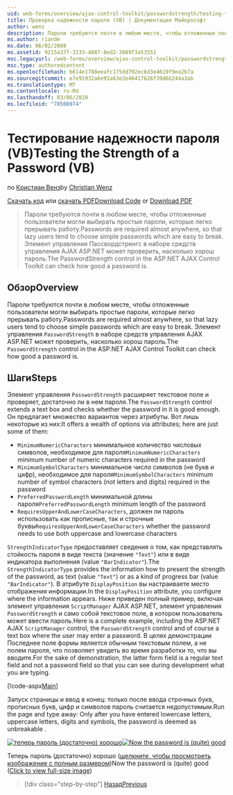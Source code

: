 ```yaml
---
uid: web-forms/overview/ajax-control-toolkit/passwordstrength/testing-the-strength-of-a-password-vb
title: Проверка надежности пароля (VB) | Документация Майкрософт
author: wenz
description: Пароли требуются почти в любом месте, чтобы отложенные пользователи могли выбирать простые пароли, которые легко прерывать работу. Элемент управления Пассвордстренгс в ASP. N...
ms.author: riande
ms.date: 06/02/2008
ms.assetid: 9215a37f-3133-4887-8ed2-3689f3a53551
msc.legacyurl: /web-forms/overview/ajax-control-toolkit/passwordstrength/testing-the-strength-of-a-password-vb
msc.type: authoredcontent
ms.openlocfilehash: b614e1788eeafc175dd792ec6d3e4619f9ea2b7a
ms.sourcegitcommit: e7e91932a6e91a63e2e46417626f39d6b244a3ab
ms.translationtype: MT
ms.contentlocale: ru-RU
ms.lasthandoff: 03/06/2020
ms.locfileid: "78508974"
---
```

# <a name="testing-the-strength-of-a-password-vb"></a><span data-ttu-id="fe11e-104">Тестирование надежности пароля (VB)</span><span class="sxs-lookup"><span data-stu-id="fe11e-104">Testing the Strength of a Password (VB)</span></span>

<span data-ttu-id="fe11e-105">по [Кристиан Венз](https://github.com/wenz)</span><span class="sxs-lookup"><span data-stu-id="fe11e-105">by [Christian Wenz](https://github.com/wenz)</span></span>

<span data-ttu-id="fe11e-106">[Скачать код](https://download.microsoft.com/download/9/3/f/93f8daea-bebd-4821-833b-95205389c7d0/PasswordStrength0.vb.zip) или [скачать PDF](https://download.microsoft.com/download/2/d/c/2dc10e34-6983-41d4-9c08-f78f5387d32b/passwordstrength0VB.pdf)</span><span class="sxs-lookup"><span data-stu-id="fe11e-106">[Download Code](https://download.microsoft.com/download/9/3/f/93f8daea-bebd-4821-833b-95205389c7d0/PasswordStrength0.vb.zip) or [Download PDF](https://download.microsoft.com/download/2/d/c/2dc10e34-6983-41d4-9c08-f78f5387d32b/passwordstrength0VB.pdf)</span></span>

> <span data-ttu-id="fe11e-107">Пароли требуются почти в любом месте, чтобы отложенные пользователи могли выбирать простые пароли, которые легко прерывать работу.</span><span class="sxs-lookup"><span data-stu-id="fe11e-107">Passwords are required almost anywhere, so that lazy users tend to choose simple passwords which are easy to break.</span></span> <span data-ttu-id="fe11e-108">Элемент управления Пассвордстренгс в наборе средств управления AJAX ASP.NET может проверить, насколько хорош пароль.</span><span class="sxs-lookup"><span data-stu-id="fe11e-108">The PasswordStrength control in the ASP.NET AJAX Control Toolkit can check how good a password is.</span></span>

## <a name="overview"></a><span data-ttu-id="fe11e-109">Обзор</span><span class="sxs-lookup"><span data-stu-id="fe11e-109">Overview</span></span>

<span data-ttu-id="fe11e-110">Пароли требуются почти в любом месте, чтобы отложенные пользователи могли выбирать простые пароли, которые легко прерывать работу.</span><span class="sxs-lookup"><span data-stu-id="fe11e-110">Passwords are required almost anywhere, so that lazy users tend to choose simple passwords which are easy to break.</span></span> <span data-ttu-id="fe11e-111">Элемент управления `PasswordStrength` в наборе средств управления AJAX ASP.NET может проверить, насколько хорош пароль.</span><span class="sxs-lookup"><span data-stu-id="fe11e-111">The `PasswordStrength` control in the ASP.NET AJAX Control Toolkit can check how good a password is.</span></span>

## <a name="steps"></a><span data-ttu-id="fe11e-112">Шаги</span><span class="sxs-lookup"><span data-stu-id="fe11e-112">Steps</span></span>

<span data-ttu-id="fe11e-113">Элемент управления `PasswordStrength` расширяет текстовое поле и проверяет, достаточно ли в нем пароля.</span><span class="sxs-lookup"><span data-stu-id="fe11e-113">The `PasswordStrength` control extends a text box and checks whether the password in it is good enough.</span></span> <span data-ttu-id="fe11e-114">Он предлагает множество вариантов через атрибуты. Вот лишь некоторые из них:</span><span class="sxs-lookup"><span data-stu-id="fe11e-114">It offers a wealth of options via attributes; here are just some of them:</span></span>

- <span data-ttu-id="fe11e-115">`MinimumNumericCharacters` минимальное количество числовых символов, необходимое для пароля</span><span class="sxs-lookup"><span data-stu-id="fe11e-115">`MinimumNumericCharacters` minimum number of numeric characters required in the password</span></span>
- <span data-ttu-id="fe11e-116">`MinimumSymbolCharacters` минимальное число символов (не букв и цифр), необходимое для пароля</span><span class="sxs-lookup"><span data-stu-id="fe11e-116">`MinimumSymbolCharacters` minimum number of symbol characters (not letters and digits) required in the password</span></span>
- <span data-ttu-id="fe11e-117">`PreferredPasswordLength` минимальной длины пароля</span><span class="sxs-lookup"><span data-stu-id="fe11e-117">`PreferredPasswordLength` minimum length of the password</span></span>
- <span data-ttu-id="fe11e-118">`RequiresUpperAndLowerCaseCharacters`, должен ли пароль использовать как прописные, так и строчные буквы</span><span class="sxs-lookup"><span data-stu-id="fe11e-118">`RequiresUpperAndLowerCaseCharacters` whether the password needs to use both uppercase and lowercase characters</span></span>

<span data-ttu-id="fe11e-119">`StrengthIndicatorType` предоставляет сведения о том, как представлять стойкость пароля в виде текста (значение `"Text"`) или в виде индикатора выполнения (value `"BarIndicator"`).</span><span class="sxs-lookup"><span data-stu-id="fe11e-119">The `StrengthIndicatorType` provides the information how to present the strength of the password, as text (value `"Text"`) or as a kind of progress bar (value `"BarIndicator"`).</span></span> <span data-ttu-id="fe11e-120">В атрибуте `DisplayPosition` вы настраиваете место отображения информации.</span><span class="sxs-lookup"><span data-stu-id="fe11e-120">In the `DisplayPosition` attribute, you configure where the information appears.</span></span> <span data-ttu-id="fe11e-121">Ниже приведен полный пример, включая элемент управления `ScriptManager` AJAX ASP.NET, элемент управления `PasswordStrength` и само собой текстовое поле, в котором пользователь может ввести пароль.</span><span class="sxs-lookup"><span data-stu-id="fe11e-121">Here is a complete example, including the ASP.NET AJAX `ScriptManager` control, the `PasswordStrength` control and of course a text box where the user may enter a password.</span></span> <span data-ttu-id="fe11e-122">В целях демонстрации Последнее поле формы является обычным текстовым полем, а не полем пароля, что позволяет увидеть во время разработки то, что вы вводите.</span><span class="sxs-lookup"><span data-stu-id="fe11e-122">For the sake of demonstration, the latter form field is a regular text field and not a password field so that you can see during development what you are typing.</span></span>

[!code-aspx[Main](testing-the-strength-of-a-password-vb/samples/sample1.aspx)]

<span data-ttu-id="fe11e-123">Запуск страницы и ввод в конец: только после ввода строчных букв, прописных букв, цифр и символов пароль считается недопустимым.</span><span class="sxs-lookup"><span data-stu-id="fe11e-123">Run the page and type away: Only after you have entered lowercase letters, uppercase letters, digits and symbols, the password is deemed as unbreakable .</span></span>

<span data-ttu-id="fe11e-124">[![теперь пароль (достаточно) хорошо](testing-the-strength-of-a-password-vb/_static/image2.png)](testing-the-strength-of-a-password-vb/_static/image1.png)</span><span class="sxs-lookup"><span data-stu-id="fe11e-124">[![Now the password is (quite) good](testing-the-strength-of-a-password-vb/_static/image2.png)](testing-the-strength-of-a-password-vb/_static/image1.png)</span></span>

<span data-ttu-id="fe11e-125">Теперь пароль (достаточно) хорошо ([щелкните, чтобы просмотреть изображение с полным размером](testing-the-strength-of-a-password-vb/_static/image3.png))</span><span class="sxs-lookup"><span data-stu-id="fe11e-125">Now the password is (quite) good ([Click to view full-size image](testing-the-strength-of-a-password-vb/_static/image3.png))</span></span>

> [!div class="step-by-step"]
> [<span data-ttu-id="fe11e-126">Назад</span><span class="sxs-lookup"><span data-stu-id="fe11e-126">Previous</span></span>](testing-the-strength-of-a-password-cs.md)
